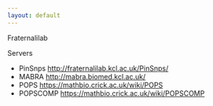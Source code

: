 ```yaml
---
layout: default
---
```


Fraternalilab

Servers

- PinSnps <http://fraternalilab.kcl.ac.uk/PinSnps/>
- MABRA <http://mabra.biomed.kcl.ac.uk/>
- POPS <https://mathbio.crick.ac.uk/wiki/POPS>
- POPSCOMP <https://mathbio.crick.ac.uk/wiki/POPSCOMP>
